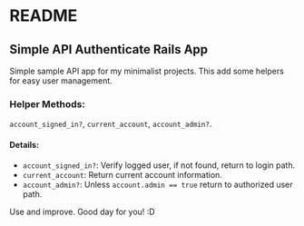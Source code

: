 # README

## Simple API Authenticate Rails App

Simple sample API app for my minimalist projects.
This add some helpers for easy user management.

### Helper Methods:

`account_signed_in?`, `current_account`, `account_admin?`.

#### Details:

* `account_signed_in?`: Verify logged user, if not found, return to login path.
* `current_account`: Return current account information.
* `account_admin?`: Unless `account.admin == true` return to authorized user path.

Use and improve. Good day for you! :D
